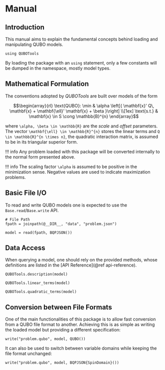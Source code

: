 # Manual

## Introduction
This manual aims to explain the fundamental concepts behind loading and manipulating QUBO models.

```@example manual
using QUBOTools
```

By loading the package with an `using` statement, only a few constants will be dumped in the namespace, mostly model types.

## Mathematical Formulation
The conventions adopted by _QUBOTools_ are built over models of the form

```math
\begin{array}{rl}
    \text{QUBO}: \min & \alpha \left[{ \mathbf{x}' Q\, \mathbf{x} + \mathbf{\ell}' \mathbf{x} + \beta }\right] \\[1ex]
          \text{s.t.} & \mathbf{x} \in S \cong \mathbb{B}^{n}
\end{array}
```

where ``\alpha, \beta \in \mathbb{R}`` are the _scale_ and _offset_ parameters. The vector ``\mathbf{\ell} \in \mathbb{R}^{n}`` stores the linear terms and ``Q \in \mathbb{R}^{n \times n}``, the quadratic interaction matrix, is assumed to be in its triangular superior form.

!!! info
    Any problem loaded with this package will be converted internally to the normal form presented above.

!!! info
    The scaling factor ``\alpha`` is assumed to be positive in the minimization sense.
    Negative values are used to indicate maximization problems.

## Basic File I/O
To read and write QUBO models one is expected to use the `Base.read`/`Base.write` API.

```@example manual
# File Path
fpath = joinpath(@__DIR__, "data", "problem.json")

model = read(fpath, BQPJSON())
```

## Data Access
When querying a model, one should rely on the provided methods, whose definitions are listed in the [API Reference](@ref api-reference).

```@example manual
QUBOTools.description(model)
```

```@example manual
QUBOTools.linear_terms(model)
```

```@example manual
QUBOTools.quadratic_terms(model)
```

## Conversion between File Formats
One of the main functionalities of this package is to allow fast conversion from a QUBO file format to another.
Achieving this is as simple as writing the loaded model but providing a different specification:

```@example manual
write("problem.qubo", model, QUBO())
```

It can also be used to switch between variable domains while keeping the file format unchanged:

```@example manual
write("problem.qubo", model, BQPJSON{SpinDomain}())
```